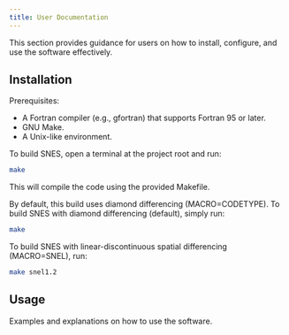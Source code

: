 ```yaml
---
title: User Documentation
---
```


This section provides guidance for users on how to install, configure, and use the software effectively.

## Installation

Prerequisites:

* A Fortran compiler (e.g., gfortran) that supports Fortran 95 or later.
* GNU Make.
* A Unix-like environment.

To build SNES, open a terminal at the project root and run:
```bash
make
```
This will compile the code using the provided Makefile.

By default, this build uses diamond differencing (MACRO=CODETYPE). To build SNES with diamond differencing (default), simply run:
```bash
make
```
To build SNES with linear-discontinuous spatial differencing (MACRO=SNEL), run:
```bash
make snel1.2
```

## Usage

Examples and explanations on how to use the software.

